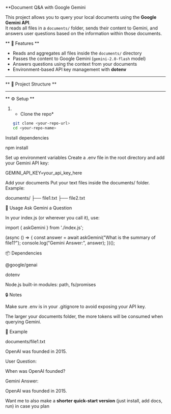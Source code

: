 **Document Q&A with Google Gemini

This project allows you to query your local documents using the **Google Gemini API**.  
It reads all files in a `documents/` folder, sends their content to Gemini, and answers user questions based on the information within those documents.


** 🚀 Features **
- Reads and aggregates all files inside the `documents/` directory
- Passes the content to Google Gemini (`gemini-2.0-flash` model)
- Answers questions using the context from your documents
- Environment-based API key management with **dotenv**

---

** 📂 Project Structure **

---

** ⚙️ Setup **

1. * Clone the repo*
   ```bash
   git clone <your-repo-url>
   cd <your-repo-name>
Install dependencies

npm install


Set up environment variables
Create a .env file in the root directory and add your Gemini API key:

GEMINI_API_KEY=your_api_key_here


Add your documents
Put your text files inside the documents/ folder.
Example:

documents/
├── file1.txt
├── file2.txt

📝 Usage
Ask Gemini a Question

In your index.js (or wherever you call it), use:

import { askGemini } from './index.js';

(async () => {
  const answer = await askGemini("What is the summary of file1?");
  console.log("Gemini Answer:", answer);
})();

📦 Dependencies

@google/genai

dotenv

Node.js built-in modules: path, fs/promises

🔒 Notes

Make sure .env is in your .gitignore to avoid exposing your API key.

The larger your documents folder, the more tokens will be consumed when querying Gemini.

📌 Example

documents/file1.txt

OpenAI was founded in 2015.


User Question:

When was OpenAI founded?


Gemini Answer:

OpenAI was founded in 2015.


Want me to also make a **shorter quick-start version** (just install, add docs, run) in case you plan
